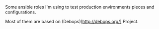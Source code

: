 Some ansible roles I'm using to test production environments pieces and configurations.

Most of them are based on (Debops)[http://debops.org/] Project.